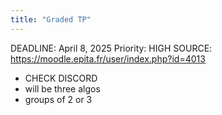 ```yaml
---
title: "Graded TP"
---
```

DEADLINE: April 8, 2025
Priority: HIGH
SOURCE: https://moodle.epita.fr/user/index.php?id=4013

- CHECK DISCORD
- will be three algos
- groups of 2 or 3
